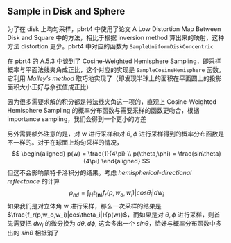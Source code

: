## Sample in Disk and Sphere

为了在 disk 上均匀采样，pbrt4 中使用了论文 A Low Distortion Map Between Disk and Square 中的方法，相比于根据 inversion method 算出来的映射，这种方法 distortion 更少。pbrt4 中对应的函数为 `SampleUniformDiskConcentric`

在 pbrt4 的 A.5.3 中谈到了 Cosine-Weighted Hemisphere Sampling，即采样概率与平面法线夹角成正比，这个对应的实现是 `SampleCosineHemisphere` 函数。它利用 _Malley’s method_ 取巧地实现了（即发现半球上的面积在平面圆上的投影面积大小正好与余弦值成正比）

因为很多需要求解的积分都是带法线夹角这一项的，直观上 Cosine-Weighted Hemisphere Sampling 的概率分布函数与需要采样的函数更吻合，根据 importance sampling，我们会得到一个更小的方差

另外需要额外注意的是，对 w 进行采样和对 $\theta,\phi$ 进行采样得到的概率分布函数是不一样的。对于在球面上均匀采样的情况，
$$
\begin{aligned}
p(w) = \frac{1}{4\pi}
\\
p(\theta,\phi) = \frac{sin\theta}{4\pi}
\end{aligned}
$$
但这不会影响蒙特卡洛积分的结果。考虑 _hemispherical-directional reflectance_ 的计算
$$
\rho_{hd} = \int_{H^2(\boldsymbol{n})}f_r(p,w_o,w_i)|cos\theta_i|dw_i
$$
如果我们是对立体角 w 进行采样，那么一次采样的结果是 $\frac{f_r(p,w_o,w_i)|cos\theta_i|}{p(w)}$，而如果是对 $\theta,\phi$ 进行采样，则首先需要把 $dw_i$ 的微分换为 $d\theta,d\phi$, 这会多出一个 $sin\theta$，恰好与概率分布函数中多出的 $sin\theta$ 相抵消了